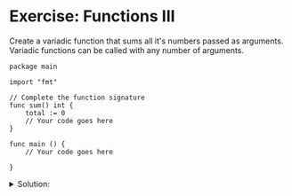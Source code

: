 # Exercise: Functions III

Create a variadic function that sums all it's numbers passed as arguments.
Variadic functions can be called with any number of arguments.


```golang
package main

import "fmt"

// Complete the function signature
func sum() int {
	total := 0
    // Your code goes here
}

func main () {
	// Your code goes here
	
}

```

<details>
<summary> Solution: </summary>

```golang
package main

import "fmt"

func sum(numbers ...int) int {
	total := 0
	for _,num := range numbers{
		total += num
	}
	fmt.Println(total)
	return total
}

func main () {
	// Your code goes here
	sum(2,3,4,5,6,7)
}

```

</details>

